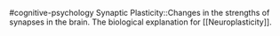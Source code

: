 #cognitive-psychology 
Synaptic Plasticity::Changes in the strengths of synapses in the brain. The biological explanation for [[Neuroplasticity]].
<!--SR:!2024-04-17,7,250-->